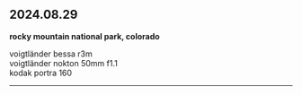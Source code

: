 ## 2024.08.29
**rocky mountain national park, colorado**

voigtländer bessa r3m <br>
voigtländer nokton 50mm f1.1 <br>
kodak portra 160<br>

---
